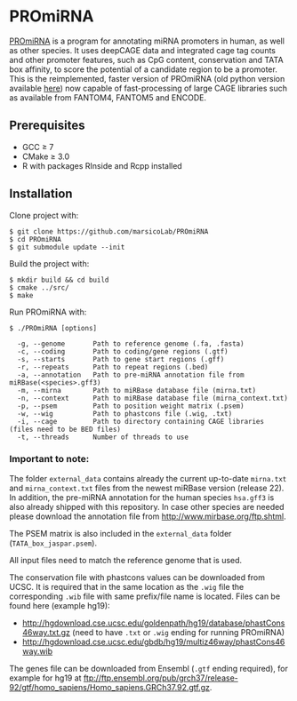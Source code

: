 # PROmiRNA

[PROmiRNA][1] is a program for annotating miRNA promoters in human, as well as other species. It uses deepCAGE data and integrated cage tag counts and other promoter features, such as CpG content, conservation and TATA box affinity, to score the potential of a candidate region to be a promoter. This is the reimplemented, faster version of PROmiRNA (old python version available [here][2]) now capable of fast-processing of large CAGE libraries such as available from FANTOM4, FANTOM5 and ENCODE.

## Prerequisites

* GCC ≥ 7
* CMake ≥ 3.0
* R with packages RInside and Rcpp installed

## Installation

Clone project with:

```
$ git clone https://github.com/marsicoLab/PROmiRNA
$ cd PROmiRNA
$ git submodule update --init
```

Build the project with:

```
$ mkdir build && cd build
$ cmake ../src/
$ make
```

Run PROmiRNA with:

```
$ ./PROmiRNA [options]
       
  -g, --genome       Path to reference genome (.fa, .fasta)
  -c, --coding       Path to coding/gene regions (.gtf)
  -s, --starts       Path to gene start regions (.gff)
  -r, --repeats      Path to repeat regions (.bed)
  -a, --annotation   Path to pre-miRNA annotation file from miRBase(<species>.gff3)
  -m, --mirna        Path to miRBase database file (mirna.txt)
  -n, --context      Path to miRBase database file (mirna_context.txt)
  -p, --psem         Path to position weight matrix (.psem)
  -w, --wig          Path to phastcons file (.wig, .txt)
  -i, --cage         Path to directory containing CAGE libraries (files need to be BED files)
  -t, --threads      Number of threads to use
```

### Important to note:

The folder ```external_data``` contains already the current up-to-date ```mirna.txt``` and ```mirna_context.txt``` files from the newest miRBase version (release 22). In addition, the pre-miRNA annotation for the human species ```hsa.gff3``` is also already shipped with this repository. In case other species are needed please download the annotation file from http://www.mirbase.org/ftp.shtml. 

The PSEM matrix is also included in the ```external_data``` folder (```TATA_box_jaspar.psem```).

All input files need to match the reference genome that is used.

The conservation file with phastcons values can be downloaded from UCSC. It is required that in the same location as the ```.wig``` file the corresponding ```.wib``` file with same prefix/file name is located. Files can be found here (example hg19):
* http://hgdownload.cse.ucsc.edu/goldenpath/hg19/database/phastCons46way.txt.gz (need to have ```.txt``` or ```.wig``` ending for running PROmiRNA)
* http://hgdownload.cse.ucsc.edu/gbdb/hg19/multiz46way/phastCons46way.wib

The genes file can be downloaded from Ensembl (```.gtf``` ending required), for example for hg19 at ftp://ftp.ensembl.org/pub/grch37/release-92/gtf/homo_sapiens/Homo_sapiens.GRCh37.92.gtf.gz.


[1]:https://genomebiology.biomedcentral.com/articles/10.1186/gb-2013-14-8-r84
[2]:http://promirna.molgen.mpg.de/

